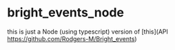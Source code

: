 # bright_events_node
this is just a Node (using typescript) version of [this](API https://github.com/Rodgers-M/Bright_events)
